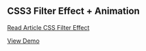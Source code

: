 <h2>CSS3 Filter Effect + Animation</h2>
<p><a href="http://www.tutorial-webdesign.com/memberi-efek-pada-gambar-dengan-css3-filter">Read Article CSS Filter Effect</a></p>
<p><a href="http://tutorial-webdesign.com/labs/css/filter-effect/">View Demo</a></p>